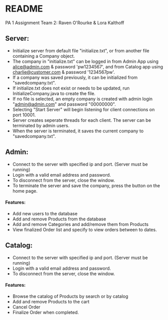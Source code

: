 # README
PA 1 Assignment
Team 2: Raven O'Rourke & Lora Kalthoff

## Server:
+ Initialize server from default file "initialize.txt", or from another file containing a Company object.
+ The company in "initialize.txt" can be logged in from Admin App using alice@admin.com & password 'pw1234567', and from Catalog app using charlie@customer.com & password '1234567pw'.
+ If a company was saved previously, it can be initialized from "savedcompany.txt".
+ If initialize.txt does not exist or needs to be updated, run InitializeCompany.java to create the file.
+ If no file is selected, an empty company is created with admin login "admin@admin.com" and password "00000000".
+ Selecting "Start Server" will begin listening for client connections on port 10001.
+ Server creates seperate threads for each client. The server can be terminated by admin users.
+ When the server is terminated, it saves the current company to "savedcompany.txt".

## Admin:
+ Connect to the server with specified ip and port. (Server must be running)
+ Login with a valid email address and password.
+ To disconnect from the server, close the window.
+ To terminate the server and save the company, press the button on the home page.
#### Features:
+ Add new users to the database
+ Add and remove Products from the database
+ Add and remove Categories and add/remove them from Products
+ View finalized Order list and specify to view orders between to dates.

## Catalog:
+ Connect to the server with specified ip and port. (Server must be running)
+ Login with a valid email address and password.
+ To disconnect from the server, close the window.
#### Features:
+ Browse the catalog of Products by search or by catalog
+ Add and remove Products to the cart
+ Cancel Order
+ Finalize Order when completed.
